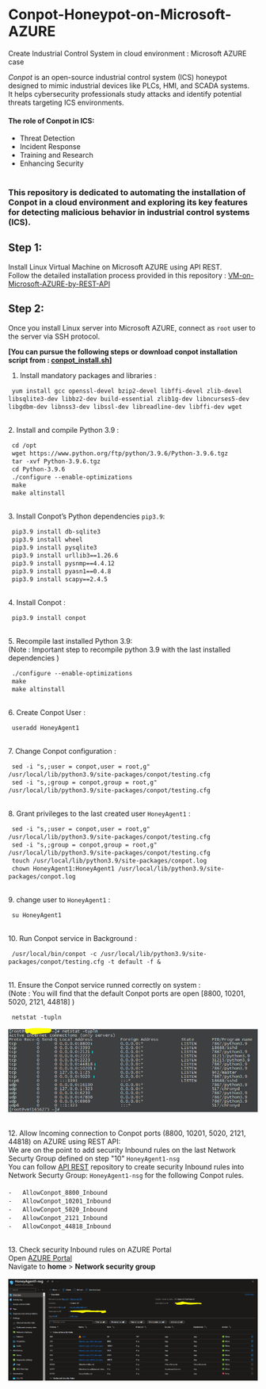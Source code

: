 # Conpot-Honeypot-on-Microsoft-AZURE
Create Industrial Control System in cloud environment : Microsoft AZURE case


*Conpot* is an open-source industrial control system (ICS) honeypot designed to mimic industrial devices like PLCs, HMI, and SCADA systems. <br>
It helps cybersecurity professionals study attacks and identify potential threats targeting ICS environments.<br>

#### The role of Conpot in ICS:
-  Threat Detection
-  Incident Response
-  Training and Research
-  Enhancing Security
<br><br>

### This repository is dedicated to automating the installation of Conpot in a cloud environment and exploring its key features for detecting malicious behavior in industrial control systems (ICS).

## Step 1:
Install Linux Virtual Machine on Microsoft AZURE using API REST.<br>
Follow the detailed installation process provided in this repository : [VM-on-Microsoft-AZURE-by-REST-API](https://github.com/secfit/VM-on-Microsoft-AZURE-by-REST-API)

## Step 2:
Once you install Linux server into Microsoft AZURE, connect as `root` user to the server via SSH protocol.<br>

<b>[You can pursue the following steps or download conpot installation script from : [conpot_install.sh](conpot_install.sh)]</b>
<br>
1.  Install mandatory packages and libraries :
   ```shell
    yum install gcc openssl-devel bzip2-devel libffi-devel zlib-devel libsqlite3-dev libbz2-dev build-essential zlib1g-dev libncurses5-dev libgdbm-dev libnss3-dev libssl-dev libreadline-dev libffi-dev wget
   ```

<br>2.  Install and compile Python 3.9 :
   ```shell
    cd /opt
    wget https://www.python.org/ftp/python/3.9.6/Python-3.9.6.tgz
    tar -xvf Python-3.9.6.tgz
    cd Python-3.9.6
    ./configure --enable-optimizations
    make
    make altinstall
   ```

<br>3.  Install Conpot’s Python dependencies `pip3.9`:
   ```shell
    pip3.9 install db-sqlite3
    pip3.9 install wheel
    pip3.9 install pysqlite3
    pip3.9 install urllib3==1.26.6
    pip3.9 install pysnmp==4.4.12
    pip3.9 install pyasn1==0.4.8
    pip3.9 install scapy==2.4.5
   ```

<br>4.  Install Conpot :
   ```shell
    pip3.9 install conpot
   ```

<br>5.  Recompile last installed Python 3.9:<br>
    (Note : Important step to recompile python 3.9 with the last installed dependencies )<br>
   ```shell
    ./configure --enable-optimizations
    make
    make altinstall
   ```

<br>6.  Create Conpot User :
   ```shell
    useradd HoneyAgent1 
   ```

<br>7.  Change Conpot configuration :
   ```shell
    sed -i "s,;user = conpot,user = root,g" /usr/local/lib/python3.9/site-packages/conpot/testing.cfg
    sed -i "s,;group = conpot,group = root,g" /usr/local/lib/python3.9/site-packages/conpot/testing.cfg 
   ```

<br>8.  Grant privileges to the last created user `HoneyAgent1` :
   ```shell
    sed -i "s,;user = conpot,user = root,g" /usr/local/lib/python3.9/site-packages/conpot/testing.cfg
    sed -i "s,;group = conpot,group = root,g" /usr/local/lib/python3.9/site-packages/conpot/testing.cfg
    touch /usr/local/lib/python3.9/site-packages/conpot.log
    chown HoneyAgent1:HoneyAgent1 /usr/local/lib/python3.9/site-packages/conpot.log
   ```

<br>9.  change user to `HoneyAgent1` :
   ```shell
    su HoneyAgent1
   ```

<br>10.  Run Conpot service in Background :
   ```shell
    /usr/local/bin/conpot -c /usr/local/lib/python3.9/site-packages/conpot/testing.cfg -t default -f &
   ```

<br>11.  Ensure the Conpot service runned correctly on system :<br>
    (Note : You will find that the default Conpot ports are open [8800, 10201, 5020, 2121, 44818] )<br>
   ```shell
    netstat -tupln
   ```
   ![conpot_running_service](conpot_running_service.PNG)


<br>12.  Allow Incoming connection to Conpot ports (8800, 10201, 5020, 2121, 44818) on AZURE using REST API:<br>
    We are on the point to add security Inbound rules on the last Network Securty Group defined on step "10" `HoneyAgent1-nsg` <br>
    You can follow [API REST](create-security-rules-on-Microsoft-AZURE-by-REST-API.md) repository to create security Inbound rules into Network Securty Group: `HoneyAgent1-nsg` for the following Conpot rules.<br><br>
            `-   AllowConpot_8800_Inbound`<br>
            `-   AllowConpot_10201_Inbound`<br>
            `-   AllowConpot_5020_Inbound`<br>
            `-   AllowConpot_2121_Inbound`<br>
            `-   AllowConpot_44818_Inbound`<br>
    


<br>13.  Check security Inbound rules on AZURE Portal
    <br>Open [AZURE Portal](https://portal.azure.com)<br>
    Navigate to <b>home</b> > <b>Network security group</b><br><br>
    ![rules_network_security_group](rules_network_security_group.PNG)
    
   
